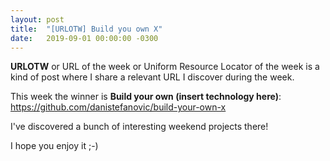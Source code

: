```yaml
---
layout: post
title:  "[URLOTW] Build you own X"
date:   2019-09-01 00:00:00 -0300
---
```


**URLOTW** or URL of the week or Uniform Resource Locator of the week is a kind of post where I share a relevant URL I discover during the week.

This week the winner is **Build your own (insert technology here)**:
https://github.com/danistefanovic/build-your-own-x

I've discovered a bunch of interesting weekend projects there!

I hope you enjoy it ;-)
